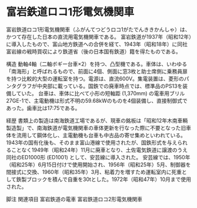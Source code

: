 # 富岩鉄道ロコ1形電気機関車

富岩鉄道ロコ1形電気機関車（ふがんてつどうロコ1がたでんききかんしゃ）は、かつて存在した日本の直流用電気機関車である。
富岩鉄道が1937年（昭和12年）に導入したもので、富山地方鉄道への合併を経て、1943年（昭和18年）に同社富岩線の戦時買収により鉄道省（後の日本国有鉄道）籍を得たものである。

構造
動軸4軸（二軸ボギー台車×2）を持つ、凸型機である。車体は、いわゆる「南海形」と呼ばれるもので、前面に4個、側面に窓3枚と助士席側に乗務員扉を持つ比較的大型の運転室を持つ。電源は、直流600V。集電装置は、菱形のパンタグラフが中央部に載っている。国鉄での廃車時点では、標準品のPS13を装備していた。
台車は、車体に比べて小形の短軸距 (1,370mm) の電車用ブリル27GE-1で、主電動機は形式不明の59.68kWのものを4個装備し、直接制御式であった。歯車比は17:75である。

経歴
書類上の製造は南海鉄道工場であるが、現車の銘板は「昭和12年木南車輌製造製」で、南海鉄道が電気機関車の車体更新を行なった際に不要となった旧車体を流用して鋼体化し、主電動機も台車も中古品の寄せ集めといわれている。1943年の国有化後も、そのまま富山港線で使用されたが、国鉄形式を与えられることなく1949年（昭和24年）11月に廃車となり、土佐電気鉄道に譲渡のうえ同社のED1000形 (ED1001) として、安芸線に導入された。
安芸線では、1950年（昭和25年）6月15日付けで使用開始され、1956年（昭和25年）5月、制御器を間接式に交換、1960年（昭和35年）3月、粘着力を増すため運転室内に死重として鉄製ブロックを積んで自重を30tとした。1972年（昭和47年）10月まで使用された。

脚注
関連項目
富岩鉄道の電車
富岩鉄道ロコ2形電気機関車